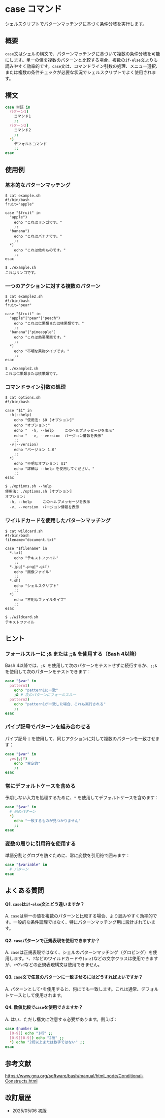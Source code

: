 # case コマンド

シェルスクリプトでパターンマッチングに基づく条件分岐を実行します。

## 概要

`case`文はシェルの構文で、パターンマッチングに基づいて複数の条件分岐を可能にします。単一の値を複数のパターンと比較する場合、複数の`if-else`文よりも読みやすく効率的です。`case`文は、コマンドライン引数の処理、メニュー選択、または複数の条件チェックが必要な状況でシェルスクリプトでよく使用されます。

## 構文

```bash
case 単語 in
  パターン1)
    コマンド1
    ;;
  パターン2)
    コマンド2
    ;;
  *)
    デフォルトコマンド
    ;;
esac
```

## 使用例

### 基本的なパターンマッチング

```console
$ cat example.sh
#!/bin/bash
fruit="apple"

case "$fruit" in
  "apple")
    echo "これはリンゴです。"
    ;;
  "banana")
    echo "これはバナナです。"
    ;;
  *)
    echo "これは他のものです。"
    ;;
esac

$ ./example.sh
これはリンゴです。
```

### 一つのアクションに対する複数のパターン

```console
$ cat example2.sh
#!/bin/bash
fruit="pear"

case "$fruit" in
  "apple"|"pear"|"peach")
    echo "これは仁果類または核果類です。"
    ;;
  "banana"|"pineapple")
    echo "これは熱帯果実です。"
    ;;
  *)
    echo "不明な果物タイプです。"
    ;;
esac

$ ./example2.sh
これは仁果類または核果類です。
```

### コマンドライン引数の処理

```console
$ cat options.sh
#!/bin/bash

case "$1" in
  -h|--help)
    echo "使用法: $0 [オプション]"
    echo "オプション:"
    echo "  -h, --help     このヘルプメッセージを表示"
    echo "  -v, --version  バージョン情報を表示"
    ;;
  -v|--version)
    echo "バージョン 1.0"
    ;;
  *)
    echo "不明なオプション: $1"
    echo "詳細は --help を使用してください。"
    ;;
esac

$ ./options.sh --help
使用法: ./options.sh [オプション]
オプション:
  -h, --help     このヘルプメッセージを表示
  -v, --version  バージョン情報を表示
```

### ワイルドカードを使用したパターンマッチング

```console
$ cat wildcard.sh
#!/bin/bash
filename="document.txt"

case "$filename" in
  *.txt)
    echo "テキストファイル"
    ;;
  *.jpg|*.png|*.gif)
    echo "画像ファイル"
    ;;
  *.sh)
    echo "シェルスクリプト"
    ;;
  *)
    echo "不明なファイルタイプ"
    ;;
esac

$ ./wildcard.sh
テキストファイル
```

## ヒント

### フォールスルーに ;& または ;;& を使用する（Bash 4以降）

Bash 4以降では、`;& `を使用して次のパターンをテストせずに続行するか、`;;& `を使用して次のパターンをテストできます：

```bash
case "$var" in
  pattern1)
    echo "pattern1に一致"
    ;& # 次のパターンにフォールスルー
  pattern2)
    echo "pattern1が一致した場合、これも実行される"
    ;;
esac
```

### パイプ記号でパターンを組み合わせる

パイプ記号 `|` を使用して、同じアクションに対して複数のパターンを一致させます：

```bash
case "$var" in
  yes|y|Y)
    echo "肯定的"
    ;;
esac
```

### 常にデフォルトケースを含める

予期しない入力を処理するために、`*` を使用してデフォルトケースを含めます：

```bash
case "$var" in
  # 他のパターン
  *)
    echo "一致するものが見つかりません"
    ;;
esac
```

### 変数の周りに引用符を使用する

単語分割とグロブを防ぐために、常に変数を引用符で囲みます：

```bash
case "$variable" in
  # パターン
esac
```

## よくある質問

#### Q1. `case`は`if-else`文とどう違いますか？
A. `case`は単一の値を複数のパターンと比較する場合、より読みやすく効率的です。一般的な条件論理ではなく、特にパターンマッチング用に設計されています。

#### Q2. `case`パターンで正規表現を使用できますか？
A. `case`は正規表現ではなく、シェルのパターンマッチング（グロビング）を使用します。`*`、`?`などのワイルドカードや`[a-z]`などの文字クラスは使用できますが、`+`や`\d`などの正規表現構文は使用できません。

#### Q3. `case`文で任意のパターンに一致させるにはどうすればよいですか？
A. パターンとして`*`を使用すると、何にでも一致します。これは通常、デフォルトケースとして使用されます。

#### Q4. 数値比較で`case`を使用できますか？
A. はい、ただし構文に注意する必要があります。例えば：
```bash
case $number in
  [0-9]) echo "1桁" ;;
  [0-9][0-9]) echo "2桁" ;;
  *) echo "2桁以上または数字ではない" ;;
esac
```

## 参考文献

https://www.gnu.org/software/bash/manual/html_node/Conditional-Constructs.html

## 改訂履歴

- 2025/05/06 初版
